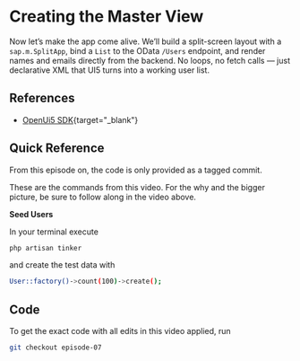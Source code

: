 
# Creating the Master View

Now let’s make the app come alive. We’ll build a split-screen layout with a `sap.m.SplitApp`, bind a `List` to the OData `/Users` endpoint, and render names and emails directly from the backend. No loops, no fetch calls — just declarative XML that UI5 turns into a working user list.

<Youtube id="ELbUG_jiWq4" />

## References

* [OpenUi5 SDK](https://sdk.openui5.org/){target="_blank"}

## Quick Reference

From this episode on, the code is only provided as a tagged commit. 

These are the commands from this video. For the why and the bigger picture, be sure to follow along in the video above.

**Seed Users**

In your terminal execute

```php
php artisan tinker
```

and create the test data with

```bash
User::factory()->count(100)->create();
```

## Code

To get the exact code with all edits in this video applied, run

```bash
git checkout episode-07
```
